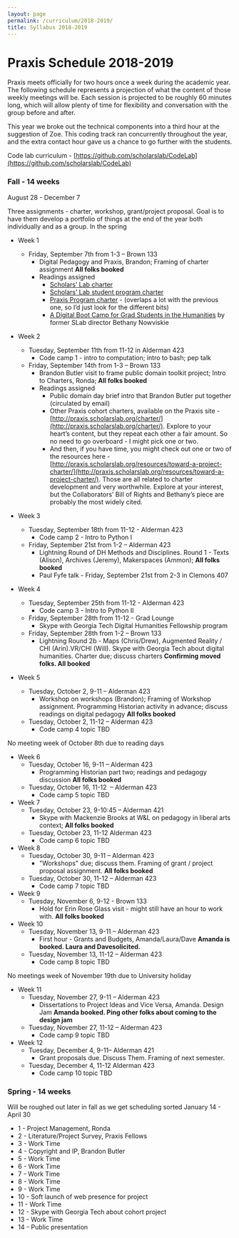 ```yaml
---
layout: page
permalink: /curriculum/2018-2019/
title: Syllabus 2018-2019
---
```


# Praxis Schedule 2018-2019

Praxis meets officially for two hours once a week during the academic year. The following schedule represents a projection of what the content of those weekly meetings will be. Each session is projected to be roughly 60 minutes long, which will allow plenty of time for flexibility and conversation with the group before and after.

This year we broke out the technical components into a third hour at the suggestion of Zoe. This coding track ran concurrently throughout the year, and the extra contact hour gave us a chance to go further with the students.

Code lab curriculum - [https://github.com/scholarslab/CodeLab](https://github.com/scholarslab/CodeLab)

### Fall - 14 weeks

August 28 - December 7

Three assignments - charter, workshop, grant/project proposal.
Goal is to have them develop a portfolio of things at the end of the year both individually and as a group.
In the spring

* Week 1
  * Friday, September 7th from 1-3 – Brown 133
    * Digital Pedagogy and Praxis, Brandon; Framing of charter assignment **All folks booked**
    * Readings assigned
      * [Scholars’ Lab charter](http://scholarslab.org/about/charter)
      * [Scholars’ Lab student program charter](http://scholarslab.org/student-programs-charter/)
      * [Praxis Program charter](http://praxis.scholarslab.org/charter/) - (overlaps a lot with the previous one, so I’d just look for the different bits)
      * [A Digital Boot Camp for Grad Students in the Humanities](https://www.chronicle.com/article/A-Digital-Boot-Camp-for-Grad/131665/) by former SLab director Bethany Nowviskie
* Week 2
  * Tuesday, September 11th from 11-12 in Alderman 423
    * Code camp 1 - intro to computation; intro to bash; pep talk
  * Friday, September 14th from 1-3 – Brown 133
    * Brandon Butler visit to frame public domain toolkit project; Intro to Charters, Ronda; **All folks booked**
    * Readings assigned
      * Public domain day brief intro that Brandon Butler put together (circulated by email)
      * Other Praxis cohort charters, available on the Praxis site - [http://praxis.scholarslab.org/charter/](http://praxis.scholarslab.org/charter/). Explore to your heart’s content, but they repeat each other a fair amount. So no need to go overboard - I might pick one or two.
      * And then, if you have time, you might check out one or two of the resources here - [http://praxis.scholarslab.org/resources/toward-a-project-charter/](http://praxis.scholarslab.org/resources/toward-a-project-charter/). Those are all related to charter development and very worthwhile. Explore at your interest, but the Collaborators’ Bill of Rights and Bethany’s piece are probably the most widely cited.
    
* Week 3
  * Tuesday, September 18th from 11-12 - Alderman 423
    * Code camp 2 - Intro to Python I
  * Friday, September 21st from 1-2 – Alderman 423
    * Lightning Round of DH Methods and Disciplines. Round 1 - Texts (Alison), Archives (Jeremy), Makerspaces (Ammon);  **All folks booked**
    * Paul Fyfe talk - Friday, September 21st from 2-3 in Clemons 407
* Week 4
  * Tuesday, September 25th from 11-12 - Alderman 423
    * Code camp 3 - Intro to Python II
  * Friday, September 28th from 11-12 - Grad Lounge
    * Skype with Georgia Tech Digital Humanities Fellowship program
  * Friday, September 28th from 1-2 – Brown 133
    * Lightning Round 2b - Maps (Chris/Drew), Augmented Reality / CHI (Arin).VR/CHI (Will). Skype with Georgia Tech about digital humanities. Charter due; discuss charters **Confirming moved folks. All booked**
* Week 5
  * Tuesday, October 2, 9-11 – Alderman 423
    * Workshop on workshops (Brandon); Framing of Workshop assignment. Programming Historian activity in  advance; discuss readings on digital pedagogy **All folks booked**
  * Tuesday, October 2, 11-12 – Alderman 423
    * Code camp 4 topic TBD

No meeting week of October 8th due to reading days

* Week 6
  * Tuesday, October 16, 9-11 – Alderman 423
    * Programming Historian part two; readings and pedagogy discussion **All folks booked**
  * Tuesday, October 16, 11-12  – Alderman 423
    * Code camp 5 topic TBD
* Week 7
  * Tuesday, October 23, 9-10:45 – Alderman 421 
    * Skype with Mackenzie Brooks at W&L on pedagogy in liberal arts context; **All folks booked** 
  * Tuesday, October 23, 11-12 Alderman 423
    * Code camp 6 topic TBD
* Week 8
  * Tuesday, October 30, 9-11 – Alderman 423
    * "Workshops" due; discuss them. Framing of grant / project proposal assignment. **All folks booked**
  * Tuesday, October 30, 11-12 – Alderman 423
    * Code camp 7 topic TBD
* Week 9
  * Tuesday, November 6, 9-12 - Brown 133
    * Hold for Erin Rose Glass visit - might still have an hour to work with. **All folks booked**
* Week 10
  * Tuesday, November 13, 9-11 – Alderman 423
    * First hour - Grants and Budgets, Amanda/Laura/Dave **Amanda is booked. Laura and Davesolicited.**
  * Tuesday, November 13, 11-12 – Alderman 423
    * Code camp 8 topic TBD

No meetings week of November 19th due to University holiday

* Week 11
  * Tuesday, November 27, 9-11 – Alderman 423
    * Dissertations to Project Ideas and Vice Versa, Amanda. Design Jam **Amanda booked. Ping other folks about coming to the design jam**
  * Tuesday, November 27, 11-12 – Alderman 423
    * Code camp 9 topic TBD
* Week 12
  * Tuesday, December 4, 9-11– Alderman 421
    * Grant proposals due. Discuss Them. Framing of next semester.
  * Tuesday, December 4, 11-12 Alderman 423
    * Code camp 10 topic TBD

### Spring - 14 weeks
Will be roughed out later in fall as we get scheduling sorted
January 14 - April 30

* 1 - Project Management, Ronda
* 2 - Literature/Project Survey, Praxis Fellows
* 3 - Work Time
* 4 - Copyright and IP, Brandon Butler
* 5 - Work Time
* 6 - Work Time
* 7 - Work Time
* 8 - Work Time
* 9 - Work Time
* 10 - Soft launch of web presence for project
* 11 - Work Time
* 12 - Skype with Georgia Tech about cohort project
* 13 - Work Time
* 14 - Public presentation

